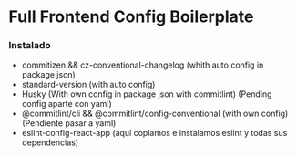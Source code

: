 # Full Frontend Config Boilerplate

### Instalado
- commitizen && cz-conventional-changelog (whith auto config in package json)
- standard-version (with auto config)
- Husky (With own config in package json with commitlint) (Pending config aparte con yaml)
- @commitlint/cli && @commitlint/config-conventional (with own config) (Pendiente pasar a yaml)
- eslint-config-react-app (aquí copiamos e instalamos eslint y todas sus dependencias)